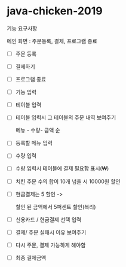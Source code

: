 # java-chicken-2019





기능 요구사항

메인 화면 : 주문등록, 결제, 프로그램 종료

+ [ ] 주문 등록

+ [ ] 결제하기

+ [ ] 프로그램 종료

+ [ ] 기능 입력

+ [ ] 테이블 입력

+ [ ] 테이블 입력시 그 테이블의 주문 내역 보여주기

  메뉴 - 수량- 금액 순

+ [ ] 등록할 메뉴 입력

+ [ ] 수량 입력

+ [ ] 수량 입력시 테이블에 결제 필요함 표시(₩)

+ [ ] 치킨 주문 수의 합이 10개 넘을 시 10000원 할인

+ [ ] 현금결제는 5 할인 ->

  할인 된 금액에서 5퍼센트 할인(복리)

+ [ ] 신용카드 / 현금결제 선택 입력

+ [ ] 결제/ 주문 실패시 이유 보여주기

+ [ ] 다시 주문, 결제 가능하게 해야함

+ [ ] 최종 결제금액

  